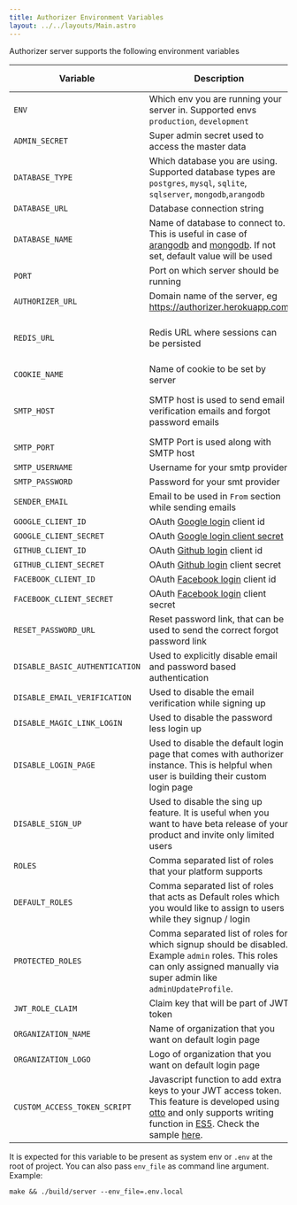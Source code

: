 ```yaml
---
title: Authorizer Environment Variables
layout: ../../layouts/Main.astro
---
```


Authorizer server supports the following environment variables

| Variable                       | Description                                                                                                                                                                                                                                                                                                                        | Required | Default Value                                             |
| ------------------------------ | ---------------------------------------------------------------------------------------------------------------------------------------------------------------------------------------------------------------------------------------------------------------------------------------------------------------------------------- | -------- | --------------------------------------------------------- |
| `ENV`                          | Which env you are running your server in. Supported envs `production`, `development`                                                                                                                                                                                                                                               | true     | `production`                                              |
| `ADMIN_SECRET`                 | Super admin secret used to access the master data                                                                                                                                                                                                                                                                                  | true     |                                                           |
| `DATABASE_TYPE`                | Which database you are using. Supported database types are `postgres`, `mysql`, `sqlite`, `sqlserver`, `mongodb`,`arangodb`                                                                                                                                                                                                        | true     |                                                           |
| `DATABASE_URL`                 | Database connection string                                                                                                                                                                                                                                                                                                         | true     |                                                           |
| `DATABASE_NAME`                | Name of database to connect to. This is useful in case of [arangodb](https://www.arangodb.com/) and [mongodb](https://www.mongodb.com/). If not set, default value will be used                                                                                                                                                    | false    | `authorizer`                                              |
| `PORT`                         | Port on which server should be running                                                                                                                                                                                                                                                                                             | true     | 8080                                                      |
| `AUTHORIZER_URL`               | Domain name of the server, eg https://authorizer.herokuapp.com                                                                                                                                                                                                                                                                     | false    |                                                           |
| `REDIS_URL`                    | Redis URL where sessions can be persisted                                                                                                                                                                                                                                                                                          | false    | sessions will be stored in memory                         |
| `COOKIE_NAME`                  | Name of cookie to be set by server                                                                                                                                                                                                                                                                                                 | true     | authorizer                                                |
| `SMTP_HOST`                    | SMTP host is used to send email verification emails and forgot password emails                                                                                                                                                                                                                                                     | false    | If not set email sending can fail                         |
| `SMTP_PORT`                    | SMTP Port is used along with SMTP host                                                                                                                                                                                                                                                                                             | false    |                                                           |
| `SMTP_USERNAME`                | Username for your smtp provider                                                                                                                                                                                                                                                                                                    | false    |                                                           |
| `SMTP_PASSWORD`                | Password for your smt provider                                                                                                                                                                                                                                                                                                     | false    |                                                           |
| `SENDER_EMAIL`                 | Email to be used in `From` section while sending emails                                                                                                                                                                                                                                                                            | false    |                                                           |
| `GOOGLE_CLIENT_ID`             | OAuth [Google login](https://developers.google.com/identity/sign-in/web/sign-in) client id                                                                                                                                                                                                                                         | false    |                                                           |
| `GOOGLE_CLIENT_SECRET`         | OAuth [Google login client secret](https://developers.google.com/identity/sign-in/web/sign-in)                                                                                                                                                                                                                                     | false    |                                                           |
| `GITHUB_CLIENT_ID`             | OAuth [Github login](https://docs.github.com/en/rest/guides/basics-of-authentication) client id                                                                                                                                                                                                                                    | false    |                                                           |
| `GITHUB_CLIENT_SECRET`         | OAuth [Github login](https://docs.github.com/en/rest/guides/basics-of-authentication) client secret                                                                                                                                                                                                                                | false    |
| `FACEBOOK_CLIENT_ID`           | OAuth [Facebook login](https://docs.github.com/en/rest/guides/basics-of-authentication) client id                                                                                                                                                                                                                                  | false    |                                                           |
| `FACEBOOK_CLIENT_SECRET`       | OAuth [Facebook login](https://docs.github.com/en/rest/guides/basics-of-authentication) client secret                                                                                                                                                                                                                              | false    |                                                           |
| `RESET_PASSWORD_URL`           | Reset password link, that can be used to send the correct forgot password link                                                                                                                                                                                                                                                     | true     | `/reset-password`                                         |
| `DISABLE_BASIC_AUTHENTICATION` | Used to explicitly disable email and password based authentication                                                                                                                                                                                                                                                                 | false    | false                                                     |
| `DISABLE_EMAIL_VERIFICATION`   | Used to disable the email verification while signing up                                                                                                                                                                                                                                                                            | false    | false                                                     |
| `DISABLE_MAGIC_LINK_LOGIN`     | Used to disable the password less login up                                                                                                                                                                                                                                                                                         | false    | false                                                     |
| `DISABLE_LOGIN_PAGE`           | Used to disable the default login page that comes with authorizer instance. This is helpful when user is building their custom login page                                                                                                                                                                                          | false    | false                                                     |
| `DISABLE_SIGN_UP`              | Used to disable the sing up feature. It is useful when you want to have beta release of your product and invite only limited users                                                                                                                                                                                                 | false    | false                                                     |
| `ROLES`                        | Comma separated list of roles that your platform supports                                                                                                                                                                                                                                                                          | true     | `user,admin`                                              |
| `DEFAULT_ROLES`                | Comma separated list of roles that acts as Default roles which you would like to assign to users while they signup / login                                                                                                                                                                                                         | true     | `[user]`                                                  |
| `PROTECTED_ROLES`              | Comma separated list of roles for which signup should be disabled. Example `admin` roles. This roles can only assigned manually via super admin like `adminUpdateProfile`.                                                                                                                                                         | false    |                                                           |
| `JWT_ROLE_CLAIM`               | Claim key that will be part of JWT token                                                                                                                                                                                                                                                                                           | true     | `role`                                                    |
| `ORGANIZATION_NAME`            | Name of organization that you want on default login page                                                                                                                                                                                                                                                                           | false    | `Authorizer`                                              |
| `ORGANIZATION_LOGO`            | Logo of organization that you want on default login page                                                                                                                                                                                                                                                                           | false    | [Authorizer Logo](https://authorizer.dev/images/logo.png) |
| `CUSTOM_ACCESS_TOKEN_SCRIPT`   | Javascript function to add extra keys to your JWT access token. This feature is developed using [otto](https://github.com/robertkrimen/otto) and only supports writing function in [ES5](https://en.wikipedia.org/wiki/ECMAScript). Check the sample [here](https://github.com/authorizerdev/authorizer/blob/main/.env.sample#L3). | false    |

It is expected for this variable to be present as system env or `.env` at the root of project. You can also pass `env_file` as command line argument. Example:

```
make && ./build/server --env_file=.env.local
```
